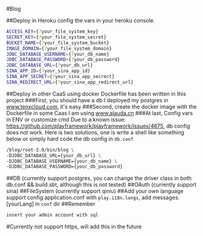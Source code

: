 #Blog

##Deploy in Heroku
config the vars in your heroku console.
```sh
ACCESS_KEY={?your_file_system_key}
SECRET_KEY={?your_file_system_secret}
BUCKET_NAME={?your_file_system_bucket}
IMAGE_DOMAIN={?your_file_system_domain}
JDBC_DATABASE_USERNAME={?your_db_name}
JDBC_DATABASE_PASSWORD={?your_db_password}
JDBC_DATABASE_URL={?your_db_url}
SINA_APP_ID={?your_sina_app_id}
SINA_APP_SECRET={?your_sina_app_secrect}
SINA_REDIRECT_URL={?your_sina_app_redirect_url}
```

##Deploy in other CaaS using docker
Dockerfile has been written in this project
###First, you should have a db
I deployed my postgres in www.tenxcloud.com, it's easy
###Second, create the docker image with the Dockerfile in some Caas
I am using www.alauda.cn
###At last, Config vars in ENV or customize cmd
Due to a known issue: https://github.com/playframework/playframework/issues/4675, db config does not work.
Here is two solutions, one is write a shell like something below or simply hard code the db config in `db.conf`
```sh
/blog/root-2.0/bin/blog \
-DJDBC_DATABASE_URL={your_db_url} \
-DJDBC_DATABASE_USERNAME={your_db_name} \
-DJDBC_DATABASE_PASSWORD={your_db_password}
```

##DB
(currently support postgres, you can change the driver class in both db.conf && build.sbt, although this is not tested)
##OAuth
(currently support sina)
##FileSystem
(currently support qiniu)
##Add your own language support
config application.conf with `play.i18n.langs`, add messages.[yourLang] in `conf` dir
##Remember
```sh
insert your admin account with sql
```
#Currently not support https, will add this in the future
